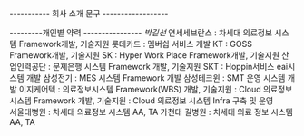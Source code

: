 ----------- 회사 소개 문구 ------------------







---------개인별 약력 ----------------
*박길선*
연세세브란스 : 차세대 의료정보 시스템 Framework개발, 기술지원
롯데카드 : 멤버쉽 서비스 개발 
KT : GOSS Framework개발, 기술지원
SK : Hyper Work Place Framework개발, 기술지원
산업인력공단 : 문제은행 시스템 Framework 개발, 기술지원
SKT : Hoppin서비스 eai시스템 개발
삼성전기 :  MES 시스템 Framework 개발
삼성테크윈 : SMT 운영 시스템 개발 
이지케어텍 :  의료정보시스템 Framework(WBS) 개발, 기술지원
: Cloud 의료정보 시스템 Framework 개발, 기술지원 
: Cloud 의료정보 시스템 Infra 구축 및 운영  
서울대병원 : 차세대 의료정보 시스템  AA, TA
가천대 길병원 : 치세대 의료 정보 시스템 AA, TA
